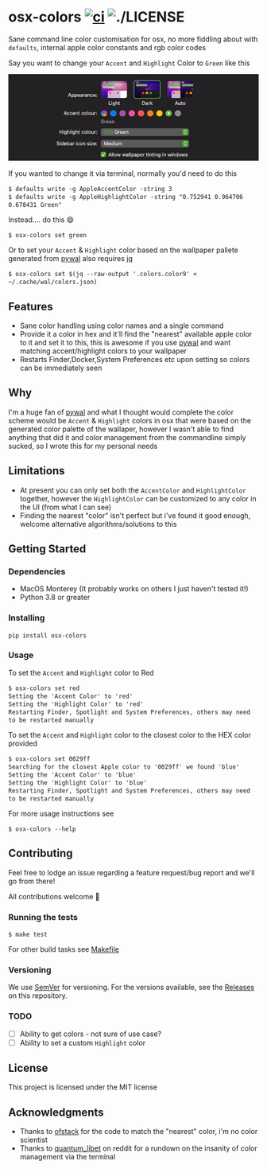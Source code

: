 # osx-colors [![ci](https://github.com/yuhonas/osx-colors/workflows/ci/badge.svg)](https://github.com/yuhonas/osx-colors/actions/workflows/ci.yml) ![./LICENSE](https://img.shields.io/badge/license-MIT-blue.svg)

Sane command line color customisation for osx, no more fiddling about with `defaults`, internal apple color constants and rgb color codes

Say you want to change your `Accent` and `Highlight` Color to `Green` like this

![](./osx-general-preference-pane.jpg)


If you wanted to change it via terminal, normally you'd need to do this

```
$ defaults write -g AppleAccentColor -string 3
$ defaults write -g AppleHighlightColor -string "0.752941 0.964706 0.678431 Green"
```

Instead.... do this 😄

```
$ osx-colors set green
```

Or to set your `Accent` & `Highlight` color based on the wallpaper pallete generated from [pywal](https://github.com/dylanaraps/pywal) also requires [jq](https://github.com/stedolan/jq)

```
$ osx-colors set $(jq --raw-output '.colors.color9' < ~/.cache/wal/colors.json)
```

## Features

* Sane color handling using color names and a single command
* Provide it a color in hex and it'll find the "nearest" available apple color to it
and set it to this, this is awesome if you use [pywal](https://github.com/dylanaraps/pywal) and want matching accent/highlight colors to your wallpaper
* Restarts Finder,Docker,System Preferences etc upon setting so colors can be immediately seen

## Why

I'm a huge fan of [pywal](https://github.com/dylanaraps/pywal) and what I thought would complete the color scheme would be `Accent` & `Highlight` colors in osx that were based on the generated color palette of the wallaper, however I wasn't able to find anything that did it and color management from the commandline simply sucked, so I wrote this for my personal needs


## Limitations

* At present you can only set both the `AccentColor` and `HighlightColor` together, however the `HighlightColor`
can be customized to any color in the UI (from what I can see)
* Finding the nearest "color" isn't perfect but i've found it good enough, welcome alternative algorithms/solutions to this

## Getting Started

### Dependencies

* MacOS Monterey (It probably works on others I just haven't tested it!)
* Python 3.8 or greater

### Installing

```
pip install osx-colors
```

### Usage

To set the `Accent` and `Highlight` color to Red

```
$ osx-colors set red
Setting the 'Accent Color' to 'red'
Setting the 'Highlight Color' to 'red'
Restarting Finder, Spotlight and System Preferences, others may need to be restarted manually
```

To set the `Accent` and `Highlight` color to the closest color to the HEX color provided

```
$ osx-colors set 0029ff
Searching for the closest Apple color to '0029ff' we found 'blue'
Setting the 'Accent Color' to 'blue'
Setting the 'Highlight Color' to 'blue'
Restarting Finder, Spotlight and System Preferences, others may need to be restarted manually
```

For more usage instructions see
```
$ osx-colors --help
```

## Contributing

Feel free to lodge an issue regarding a feature request/bug report and we'll go from there!

All contributions welcome 🙂

### Running the tests

```
$ make test
```

For other build tasks see [Makefile](./Makefile)

### Versioning

We use [SemVer](http://semver.org/) for versioning. For the versions available, see the [Releases](https://github.com/yuhonas/osx-colors/releases) on this repository.


### TODO

- [ ] Ability to get colors - not sure of use case?
- [ ] Ability to set a custom `Highlight` color

## License

This project is licensed under the MIT license

## Acknowledgments

* Thanks to [ofstack](https://ofstack.com/python/11731/python-implements-a-method-to-find-the-closest-approximation-to-a-given-color-from-a-set-of-colors.html) for the code to match the "nearest" color, i'm no color scientist
* Thanks to [quantum_libet](https://www.reddit.com/r/MacOS/comments/boju0v/cant_change_accent_color_in_mojave_terminal/) on reddit for a rundown on the insanity of color management via the terminal
